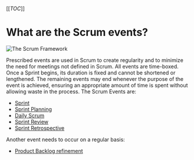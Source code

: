 [[_TOC_]]

# What are the Scrum events?

![The Scrum Framework](/.attachments/images/Learning-resources/Agile/Scrum/scrum-framework.png)

Prescribed events are used in Scrum to create regularity and to minimize the need for meetings not defined in Scrum. All events are time-boxed. Once a Sprint begins, its duration is fixed and cannot be shortened or lengthened. The remaining events may end whenever the purpose of the event is achieved, ensuring an appropriate amount of time is spent without allowing waste in the process. The Scrum Events are:

- [Sprint](/Agile-Way-of-Working/Events/Sprint.md)
- [Sprint Planning](/Agile-Way-of-Working/Events/Sprint-Planning.md)
- [Daily Scrum](/Agile-Way-of-Working/Events/Stand%2Dup-Meeting.md)
- [Sprint Review](/Agile-Way-of-Working/Events/Sprint-Review.md)
- [Sprint Retrospective](/Agile-Way-of-Working/Events/Sprint-Retrospective.md)

Another event needs to occur on a regular basis:

- [Product Backlog refinement](/Agile-Way-of-Working/Events/Backlog-Refinement.md)